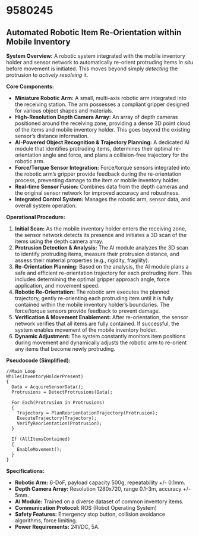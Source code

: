 # 9580245

## Automated Robotic Item Re-Orientation within Mobile Inventory

**System Overview:** A robotic system integrated with the mobile inventory holder and sensor network to automatically re-orient protruding items *in situ* before movement is initiated. This moves beyond simply *detecting* the protrusion to *actively resolving* it.

**Core Components:**

*   **Miniature Robotic Arm:** A small, multi-axis robotic arm integrated into the receiving station. The arm possesses a compliant gripper designed for various object shapes and materials.
*   **High-Resolution Depth Camera Array:** An array of depth cameras positioned around the receiving zone, providing a dense 3D point cloud of the items and mobile inventory holder. This goes beyond the existing sensor’s distance information.
*   **AI-Powered Object Recognition & Trajectory Planning:** A dedicated AI module that identifies protruding items, determines their optimal re-orientation angle and force, and plans a collision-free trajectory for the robotic arm.
*   **Force/Torque Sensor Integration:** Force/torque sensors integrated into the robotic arm’s gripper provide feedback during the re-orientation process, preventing damage to the item or mobile inventory holder.
*   **Real-time Sensor Fusion:** Combines data from the depth cameras and the original sensor network for improved accuracy and robustness.
*   **Integrated Control System:** Manages the robotic arm, sensor data, and overall system operation.

**Operational Procedure:**

1.  **Initial Scan:** As the mobile inventory holder enters the receiving zone, the sensor network detects its presence and initiates a 3D scan of the items using the depth camera array.
2.  **Protrusion Detection & Analysis:** The AI module analyzes the 3D scan to identify protruding items, measure their protrusion distance, and assess their material properties (e.g., rigidity, fragility).
3.  **Re-Orientation Planning:** Based on the analysis, the AI module plans a safe and efficient re-orientation trajectory for each protruding item. This includes determining the optimal gripper approach angle, force application, and movement speed.
4.  **Robotic Re-Orientation:** The robotic arm executes the planned trajectory, gently re-orienting each protruding item until it is fully contained within the mobile inventory holder’s boundaries. The force/torque sensors provide feedback to prevent damage.
5.  **Verification & Movement Enablement:** After re-orientation, the sensor network verifies that all items are fully contained. If successful, the system enables movement of the mobile inventory holder.
6.  **Dynamic Adjustment:** The system constantly monitors item positions during movement and dynamically adjusts the robotic arm to re-orient any items that become newly protruding.

**Pseudocode (Simplified):**

```
//Main Loop
While(InventoryHolderPresent)
{
  Data = AcquireSensorData();
  Protrusions = DetectProtrusions(Data);

  For Each(Protrusion in Protrusions)
  {
    Trajectory = PlanReorientationTrajectory(Protrusion);
    ExecuteTrajectory(Trajectory);
    VerifyReorientation(Protrusion);
  }

  If (AllItemsContained)
  {
    EnableMovement();
  }
}
```

**Specifications:**

*   **Robotic Arm:** 6-DoF, payload capacity 500g, repeatability +/- 0.1mm.
*   **Depth Camera Array:** Resolution 1280x720, range 0.1-3m, accuracy +/- 5mm.
*   **AI Module:** Trained on a diverse dataset of common inventory items.
*   **Communication Protocol:** ROS (Robot Operating System)
*   **Safety Features:** Emergency stop button, collision avoidance algorithms, force limiting.
*   **Power Requirements:** 24VDC, 5A.